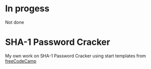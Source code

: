 # In progess

Not done

# SHA-1 Password Cracker

My own work on SHA-1 Password Cracker using start templates from [freeCodeCamp](https://www.freecodecamp.org/learn/information-security/information-security-projects/sha-1-password-cracker)
